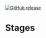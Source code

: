 [![GitHub release](https://img.shields.io/github/v/release/h8io/stages)](https://github.com/h8io/stages/releases/latest)

# Stages